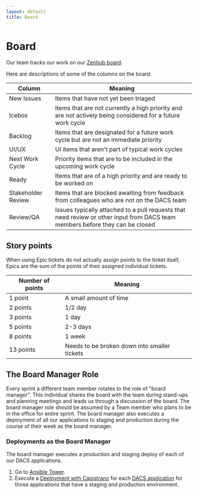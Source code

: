 ```yaml
---
layout: default
title: Board
---
```

# Board

Our team tracks our work on our [Zenhub board](https://app.zenhub.com/workspaces/feature-work-cycle-board-571691cab409d8d821b873be/board).

Here are descriptions of some of the columns on the board:

| Column | Meaning  |
|---|---|
| New Issues | Items that have not yet been triaged |
| Icebox | Items that are not currently a high priority and are not actively being considered for a future work cycle |
| Backlog | Items that are designated for a future work cycle but are not an immediate priority |  
| UI/UX | UI items that aren't part of typical work cycles |
| Next Work Cycle | Priority items that are to be included in the upcoming work cycle |
| Ready  | Items that are of a high priority and are ready to be worked on  |
| Stakeholder Review | Items that are blocked awaiting from feedback from colleagues who are not on the DACS team | 
| Review/QA | Issues typically attached to a pull requests that need review or other input from DACS team members before they can be closed |



## Story points

When using Epic tickets do not actually assign points to the ticket itself, Epics are the sum of the points of their assigned individual tickets. 

| Number of points | Meaning |
|---|---|
|1 point|A small amount of time|
|2 points|1/2 day|
|3 points|1 day|
|5 points|2-3 days|
|8 points|1 week|
|13 points|Needs to be broken down into smaller tickets|

## The Board Manager Role
Every sprint a different team member rotates to the role of "board manager". This individual shares the board with the team during stand-ups and planning meetings and leads us through a discussion of the board. The board manager role should be assumed by a Team member who plans to be in the office for entire sprint. The board manager also executes a deployment of all our applications to staging and production during the course of their week as the board manager.

### Deployments as the Board Manager

The board manager executes a production and staging deploy of each of our DACS applications. 

1. Go to [Ansible Tower](https://ansible-tower.princeton.edu/).
2. Execute a [Deployment with Capistrano](https://ansible-tower.princeton.edu/#/templates/job_template/13/details) for each [DACS application](https://docs.google.com/spreadsheets/d/1fJZ6CE4yq4EyaoeOE__bjEYPUv5xlZVM0bPKfyVAUQw/edit#gid=0) for those applications that have a staging and production environment.  
